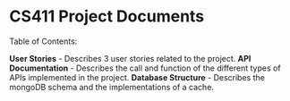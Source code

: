 # CS411 Project Documents

Table of Contents:

**User Stories** - Describes 3 user stories related to the project.
**API Documentation** - Describes the call and function of the different types of APIs implemented in the project.
**Database Structure** - Describes the mongoDB schema and the implementations of a cache.
